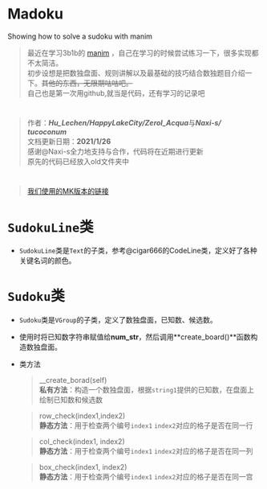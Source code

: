 # Madoku
Showing how to solve a sudoku with manim

> 最近在学习3b1b的 [manim](https://github.com/3b1b/manim) ，自己在学习的时候尝试练习一下，很多实现都不太简洁。  
初步设想是把数独盘面、规则讲解以及最基础的技巧结合数独题目介绍一下。~~其他的东西，无限期咕咕吧。~~   
自己也是第一次用github,就当是代码，还有学习的记录吧
# 
> 作者：***Hu_Lechen/HappyLakeCity/Zerol_Acqua***与***Naxi-s/ tucoconum***       
文档更新日期：**2021/1/26**   
感谢@Naxi-s全力地支持与合作，代码将在近期进行更新   
原先的代码已经放入old文件夹中
# 
> [我们使用的MK版本的链接](https://github.com/manim-kindergarten)

# `SudokuLine`类
- `SudokuLine`类是`Text`的子类，参考@cigar666的CodeLine类，定义好了各种关键名词的颜色。


# `Sudoku`类
- `Sudoku`类是`VGroup`的子类，定义了数独盘面，已知数、候选数。
- 使用时将已知数字符串赋值给**num_str**，然后调用**create_board()**函数构造数独盘面。
- 类方法
    >  __create_borad(self)  
    **私有方法**：构造一个数独盘面，根据`string1`提供的已知数，在盘面上绘制已知数和候选数
    
    > row_check(index1,index2)  
    **静态方法**：用于检查两个编号`index1` `index2`对应的格子是否在同一行
    
    > col_check(index1, index2)  
    **静态方法**：用于检查两个编号`index1` `index2`对应的格子是否在同一列
    
    > box_check(index1, index2)  
    **静态方法**：用于检查两个编号`index1` `index2`对应的格子是否在同一宫
